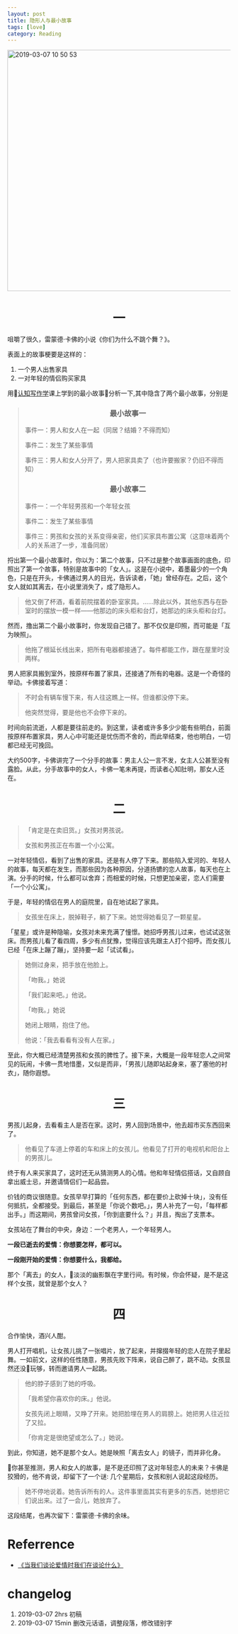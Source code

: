 ```yaml
---
layout: post
title: 隐形人与最小故事
tags: [love]
category: Reading
---
```






<img width="545" alt="2019-03-07 10 50 53" src="https://user-images.githubusercontent.com/23351109/53928990-36964c80-40c7-11e9-8f6d-6b21816c7b7a.png">

# <center> 一

咀嚼了很久，雷蒙德·卡佛的小说《你们为什么不跳个舞？》。

表面上的故事梗要是这样的：

1. 一个男人出售家具
2. 一对年轻的情侣购买家具

用[认知写作学](http://openmind.mikecrm.com/ckEpfUn)课上学到的最小故事分析一下,其中隐含了两个最小故事，分别是

> ### <center>最小故事一
>
> 事件一：男人和女人在一起（同居？结婚？不得而知）
>
> 事件二：发生了某些事情
>
> 事件三：男人和女人分开了，男人把家具卖了（也许要搬家？仍旧不得而知）
>
> ### <center>最小故事二
>
> 事件一：一个年轻男孩和一个年轻女孩
>
> 事件二：发生了某些事情
>
> 事件三：男孩和女孩的关系变得亲密，他们买家具布置公寓（这意味着两个人的关系进了一步，准备同居）

捋出第一个最小故事时，你以为：第二个故事，只不过是整个故事画面的底色，印照出了第一个故事，特别是故事中的「女人」。这是在小说中，着墨最少的一个角色，只是在开头，卡佛通过男人的目光，告诉读者，「她」曾经存在。之后，这个女人就如其离去，在小说里消失了，成了隐形人。

> 他又倒了杯酒，看着前院摆着的卧室家具。……除此以外，其他东西与在卧室时的摆放一模一样——他那边的床头柜和台灯，她那边的床头柜和台灯。


然而，撸出第二个最小故事时，你发现自己错了。那不仅仅是印照，而可能是「互为映照」。

> 他拖了根延长线出来，把所有电器都接通了。每件都能工作，跟在屋里时没两样。

男人把家具搬到室外，按原样布置了家具，还接通了所有的电器。这是一个奇怪的举动。卡佛接着写道：

> 不时会有辆车慢下来，有人往这瞧上一样。但谁都没停下来。
>
> 他突然觉得，要是他也不会停下来的。

时间向前流逝，人都是要往前走的。到这里，读者或许多多少少能有些明白，前面按原样布置家具，男人心中可能还是忧伤而不舍的，而此举结束，他也明白，一切都已经无可挽回。

大约500字，卡佛讲完了一个分手的故事：男主人公一言不发，女主人公甚至没有露脸。从此，分手故事中的女人，卡佛一笔未再提，而读者心知肚明，那女人还在。

# <center> 二

> 「肯定是在卖旧货。」女孩对男孩说。
>
> 女孩和男孩正在布置一个小公寓。

一对年轻情侣，看到了出售的家具。还是有人停了下来。那些陷入爱河的、年轻人的故事，每天都在发生，而那些因为各种原因，分道扬镳的恋人故事，每天也在上演。分手的时候，什么都可以舍弃；而相爱的时候，只想更加亲密，恋人们需要「一个小公寓」。

于是，年轻的情侣在男人的庭院里，自在地试起了家具。

> 女孩坐在床上，脱掉鞋子，躺了下来。她觉得她看见了一颗星星。

「星星」或许是种隐喻，女孩对未来充满了憧憬。她招呼男孩儿过来，也试试这张床。而男孩儿看了看四周，多少有点犹豫，觉得应该先跟主人打个招呼。而女孩儿已经「在床上蹦了蹦」，坚持要一起「试试看」。

> 她侧过身来，把手放在他脸上。
>
> 「吻我。」她说
>
> 「我们起来吧。」他说。
>
> 「吻我。」她说
>
> 她闭上眼睛，抱住了他。
>
> 他说：「我去看看有没有人在家。」

至此，你大概已经清楚男孩和女孩的脾性了。接下来，大概是一段年轻恋人之间常见的玩闹，卡佛一贯地惜墨，又似是而非，「男孩儿随即站起身来，塞了塞他的衬衣」，随你遐想。

# <center> 三

男孩儿起身，去看看主人是否在家。这时，男人回到场景中，他去超市买东西回来了。

> 他看见了车道上停着的车和床上的女孩儿。他看见了打开的电视机和阳台上的男孩儿。

终于有人来买家具了，这时还无从猜测男人的心情。他和年轻情侣搭话，又自顾自拿出威士忌，并邀请情侣们一起品尝。

价钱的商议很随意。女孩早早打算的「任何东西，都在要价上砍掉十块」，没有任何抵抗，全都接受。到最后，甚至是「你说个数吧。」，男人补充了一句，「每样都出手。」而这期间，男孩曾问女孩，「你到底要什么？」并且，掏出了支票本。

女孩站在了舞台的中央，身边：一个老男人，一个年轻男人。

**一段已逝去的爱情：你想要怎样，都可以。**

**一段刚开始的爱情：你想要什么，我都给。**

那个「离去」的女人，淡淡的幽影飘在字里行间。有时候，你会怀疑，是不是这样个女孩，就曾是那个女人？

# <center> 四

合作愉快，酒兴人酣。

男人打开唱机，让女孩儿挑了一张唱片，放了起来，并撺掇年轻的恋人在院子里起舞。一如前文，这样的任性随意，男孩先败下阵来，说自己醉了，跳不动。女孩显然还没玩够，转而邀请男人一起跳。

> 他的脖子感到了她的呼吸。
>
> 「我希望你喜欢你的床。」他说。
>
> 女孩先闭上眼睛，又睁了开来。她把脸埋在男人的肩膀上。她把男人往近拉了又拉。
>
> 「你肯定是很绝望或怎么了。」她说。

到此，你知道，她不是那个女人。她是映照「离去女人」的镜子，而并非化身。

你甚至推测，男人和女人的故事，是不是还印照了这对年轻恋人的未来？卡佛是狡猾的，他不肯说，却留下了一个谜: 几个星期后，女孩和别人说起这段经历。

> 她不停地说着。她告诉所有的人。这件事里面其实有更多的东西，她想把它们说出来。过了一会儿，她放弃了。

这段结尾，也再次留下：雷蒙德·卡佛的余味。

# Referrence
- [《当我们谈论爱情时我们在谈论什么》](https://book.douban.com/subject/4010969/)


# changelog
1. 2019-03-07 2hrs 初稿
2. 2019-03-07 15min 删改元话语，调整段落，修改错别字
